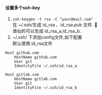 #### 设置多个ssh-key
1. `ssh-keygen -t rsa -C "your@mail.com"`     
在 ~/.ssh/生成 id_rsa 、id_rsa.pub 文件.     
类似的可以生成 id_rsa_a,id_rsa_b.
2. ~/.ssh/ 下添加config文件,如下配置     
默认使用 id_rsa文件
````
Host github.com
    HostName github.com
    User git
    IdentityFile ~/.ssh/id_rsa_a

Host gitlab.com
    HostName gitlab.com
    User git
    IdentityFile ~/.ssh/id_rsa_b

````




